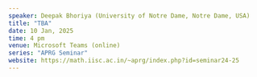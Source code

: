 ```yaml
---
speaker: Deepak Bhoriya (University of Notre Dame, Notre Dame, USA)
title: "TBA"
date: 10 Jan, 2025
time: 4 pm
venue: Microsoft Teams (online)
series: "APRG Seminar"
website: https://math.iisc.ac.in/~aprg/index.php?id=seminar24-25
---
```

